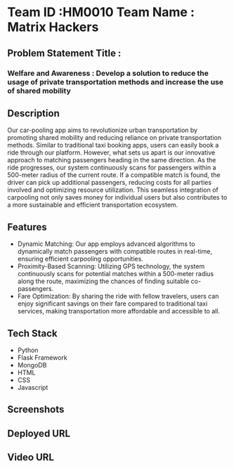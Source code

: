 # Team ID :HM0010  Team Name : Matrix Hackers

## Problem Statement Title :
### Welfare and Awareness : Develop a solution to reduce the usage of private transportation methods and increase the use of shared mobility

## Description
Our car-pooling app aims to revolutionize urban transportation by promoting shared mobility and reducing reliance on private transportation methods. Similar to traditional taxi booking apps, users can easily book a ride through our platform. However, what sets us apart is our innovative approach to matching passengers heading in the same direction. As the ride progresses, our system continuously scans for passengers within a 500-meter radius of the current route. If a compatible match is found, the driver can pick up additional passengers, reducing costs for all parties involved and optimizing resource utilization. This seamless integration of carpooling not only saves money for individual users but also contributes to a more sustainable and efficient transportation ecosystem.

## Features
 - Dynamic Matching: Our app employs advanced algorithms to dynamically match passengers with compatible routes in real-time, ensuring efficient carpooling opportunities.
 - Proximity-Based Scanning: Utilizing GPS technology, the system continuously scans for potential matches within a 500-meter radius along the route, maximizing the chances of finding suitable co-passengers.
 - Fare Optimization: By sharing the ride with fellow travelers, users can enjoy significant savings on their fare compared to traditional taxi services, making transportation more affordable and accessible to all.

 ## Tech Stack
 - Python
 - Flask Framework
 - MongoDB
 - HTML
 - CSS
 - Javascript

## Screenshots

## Deployed URL

## Video URL
